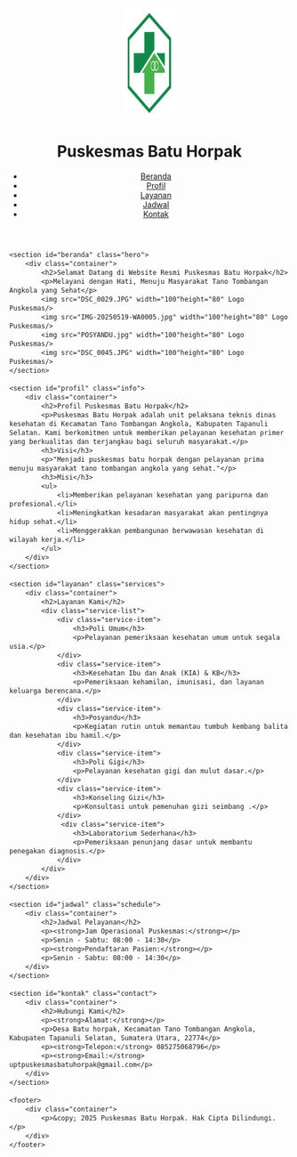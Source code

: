<!DOCTYPE html>
<html lang="id">
<head>
    <meta charset="UTF-8">
    <meta name="viewport" content="width=device-width, initial-scale=1.0">
    <link rel="stylesheet" href="style.css">
</head>
<body>
    <header>
        <div class="container">
            <div class="logo">
                <img src="puskesmas-logo-png_seeklogo-394834.png" width="100"height="200" Logo Puskesmas/>
                <h1>Puskesmas Batu Horpak</h1>
            </div>
            <nav>
                <ul>
                    <li><a href="#beranda">Beranda</a></li>
                    <li><a href="#profil">Profil</a></li>
                    <li><a href="#layanan">Layanan</a></li>
                    <li><a href="#jadwal">Jadwal</a></li>
                    <li><a href="#kontak">Kontak</a></li>
                </ul>
            </nav>
        </div>
    </header>

    <section id="beranda" class="hero">
        <div class="container">
            <h2>Selamat Datang di Website Resmi Puskesmas Batu Horpak</h2>
            <p>Melayani dengan Hati, Menuju Masyarakat Tano Tombangan Angkola yang Sehat</p>
            <img src="DSC_0029.JPG" width="100"height="80" Logo Puskesmas/>
            <img src="IMG-20250519-WA0005.jpg" width="100"height="80" Logo Puskesmas/>
            <img src="POSYANDU.jpg" width="100"height="80" Logo Puskesmas/>
            <img src="DSC_0045.JPG" width="100"height="80" Logo Puskesmas/>
    </section>

    <section id="profil" class="info">
        <div class="container">
            <h2>Profil Puskesmas Batu Horpak</h2>
            <p>Puskesmas Batu Horpak adalah unit pelaksana teknis dinas kesehatan di Kecamatan Tano Tombangan Angkola, Kabupaten Tapanuli Selatan. Kami berkomitmen untuk memberikan pelayanan kesehatan primer yang berkualitas dan terjangkau bagi seluruh masyarakat.</p>
            <h3>Visi</h3>
            <p>"Menjadi puskesmas batu horpak dengan pelayanan prima menuju masyarakat tano tombangan angkola yang sehat."</p>
            <h3>Misi</h3>
            <ul>
                <li>Memberikan pelayanan kesehatan yang paripurna dan profesional.</li>
                <li>Meningkatkan kesadaran masyarakat akan pentingnya hidup sehat.</li>
                <li>Menggerakkan pembangunan berwawasan kesehatan di wilayah kerja.</li>
            </ul>
        </div>
    </section>

    <section id="layanan" class="services">
        <div class="container">
            <h2>Layanan Kami</h2>
            <div class="service-list">
                <div class="service-item">
                    <h3>Poli Umum</h3>
                    <p>Pelayanan pemeriksaan kesehatan umum untuk segala usia.</p>
                </div>
                <div class="service-item">
                    <h3>Kesehatan Ibu dan Anak (KIA) & KB</h3>
                    <p>Pemeriksaan kehamilan, imunisasi, dan layanan keluarga berencana.</p>
                </div>
                <div class="service-item">
                    <h3>Posyandu</h3>
                    <p>Kegiatan rutin untuk memantau tumbuh kembang balita dan kesehatan ibu hamil.</p>
                </div>
                <div class="service-item">
                    <h3>Poli Gigi</h3>
                    <p>Pelayanan kesehatan gigi dan mulut dasar.</p>
                </div>
                <div class="service-item">
                    <h3>Konseling Gizi</h3>
                    <p>Konsultasi untuk pemenuhan gizi seimbang .</p>
                </div>
                 <div class="service-item">
                    <h3>Laboratorium Sederhana</h3>
                    <p>Pemeriksaan penunjang dasar untuk membantu penegakan diagnosis.</p>
                </div>
            </div>
        </div>
    </section>

    <section id="jadwal" class="schedule">
        <div class="container">
            <h2>Jadwal Pelayanan</h2>
            <p><strong>Jam Operasional Puskesmas:</strong></p>
            <p>Senin - Sabtu: 08:00 - 14:30</p>
            <p><strong>Pendaftaran Pasien:</strong></p>
            <p>Senin - Sabtu: 08:00 - 14:30</p>
        </div>
    </section>

    <section id="kontak" class="contact">
        <div class="container">
            <h2>Hubungi Kami</h2>
            <p><strong>Alamat:</strong></p>
            <p>Desa Batu horpak, Kecamatan Tano Tombangan Angkola, Kabupaten Tapanuli Selatan, Sumatera Utara, 22774</p>
            <p><strong>Telepon:</strong> 085275068796</p>
            <p><strong>Email:</strong> uptpuskesmasbatuhorpak@gmail.com</p>
        </div>
    </section>

    <footer>
        <div class="container">
            <p>&copy; 2025 Puskesmas Batu Horpak. Hak Cipta Dilindungi.</p>
        </div>
    </footer>
</body>
</html>

